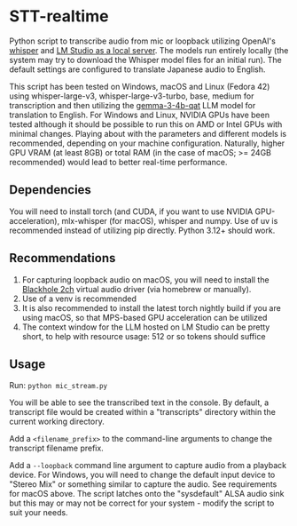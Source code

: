 # STT-realtime
Python script to transcribe audio from mic or loopback utilizing OpenAI's [whisper](https://github.com/openai/whisper) and [LM Studio as a local server](https://lmstudio.ai/docs/app/api/headless). The models run entirely locally (the system may try to download the Whisper model files for an initial run).
The default settings are configured to translate Japanese audio to English.

This script has been tested on Windows, macOS and Linux (Fedora 42) using whisper-large-v3, whisper-large-v3-turbo, base, medium for transcription and then utilizing the [gemma-3-4b-qat](https://huggingface.co/collections/google/gemma-3-qat-67ee61ccacbf2be4195c265b) LLM model for translation to English. For Windows and Linux, NVIDIA GPUs have been tested although it should be possible to run this on AMD or Intel GPUs with minimal changes. Playing about with the parameters and different models is recommended, depending on your machine configuration. Naturally, higher GPU VRAM (at least 8GB) or total RAM (in the case of macOS; >= 24GB recommended) would lead to better real-time performance.

## Dependencies
You will need to install torch (and CUDA, if you want to use NVIDIA GPU-acceleration), mlx-whisper (for macOS), whisper and numpy. Use of uv is recommended instead of utilizing pip directly. Python 3.12+ should work.


## Recommendations
1. For capturing loopback audio on macOS, you will need to install the [Blackhole 2ch](https://github.com/ExistentialAudio/BlackHole) virtual audio driver (via homebrew or manually). 
2. Use of a venv is recommended
3. It is also recommended to install the latest torch nightly build if you are using macOS, so that MPS-based GPU acceleration can be utilized
4. The context window for the LLM hosted on LM Studio can be pretty short, to help with resource usage: 512 or so tokens should suffice

## Usage
Run:
`python mic_stream.py`

You will be able to see the transcribed text in the console. By default, a transcript file would be created within a "transcripts" directory within the current working directory.

Add a `<filename_prefix>` to the command-line arguments to change the transcript filename prefix.

Add a `--loopback` command line argument to capture audio from a playback device. For Windows, you will need to change the default input device to "Stereo Mix" or something similar to capture the audio. See requirements for macOS above. The script latches onto the "sysdefault" ALSA audio sink but this may or may not be correct for your system - modify the script to suit your needs.


